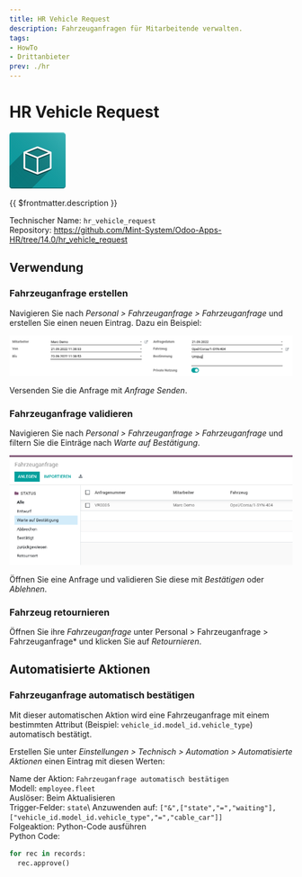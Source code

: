 ```yaml
---
title: HR Vehicle Request
description: Fahrzeuganfragen für Mitarbeitende verwalten.
tags:
- HowTo
- Drittanbieter
prev: ./hr
---
```

# HR Vehicle Request
![icon_oms_box](attachments/icon_oms_box.png)

{{ $frontmatter.description }}

Technischer Name: `hr_vehicle_request`\
Repository: <https://github.com/Mint-System/Odoo-Apps-HR/tree/14.0/hr_vehicle_request>

## Verwendung

### Fahrzeuganfrage erstellen

Navigieren Sie nach *Personal > Fahrzeuganfrage > Fahrzeuganfrage* und erstellen Sie einen neuen Eintrag. Dazu ein Beispiel:

![](attachments/HR%20Vehicle%20Request%20Example.png)

Versenden Sie die Anfrage mit *Anfrage Senden*.

### Fahrzeuganfrage validieren

Navigieren Sie nach *Personal > Fahrzeuganfrage > Fahrzeuganfrage* und filtern Sie die Einträge nach *Warte auf Bestätigung*.

![](attachments/HR%20Vehicle%20Request%20Waiting.png)

Öffnen Sie eine Anfrage und validieren Sie diese mit *Bestätigen* oder *Ablehnen*.

### Fahrzeug retournieren

Öffnen Sie ihre *Fahrzeuganfrage* unter Personal > Fahrzeuganfrage > Fahrzeuganfrage* und klicken Sie auf *Retournieren*.

## Automatisierte Aktionen

### Fahrzeuganfrage automatisch bestätigen

Mit dieser automatischen Aktion wird eine Fahrzeuganfrage mit einem bestimmten Attribut (Beispiel: `vehicle_id.model_id.vehicle_type`) automatisch bestätigt.

Erstellen Sie unter *Einstellungen > Technisch > Automation > Automatisierte Aktionen* einen Eintrag mit diesen Werten:

Name der Aktion: `Fahrzeuganfrage automatisch bestätigen`\
Modell: `employee.fleet`\
Auslöser: Beim Aktualisieren\
Trigger-Felder: `state`\\
Anzuwenden auf: `["&",["state","=","waiting"],["vehicle_id.model_id.vehicle_type","=","cable_car"]]`\
Folgeaktion: Python-Code ausführen\
Python Code:

```python
for rec in records:
  rec.approve()
```